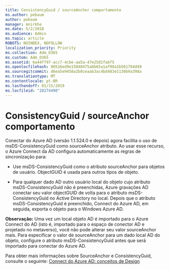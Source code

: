 ```yaml
---
title: ConsistencyGuid / sourceAnchor comportamento
ms.author: pebaum
author: pebaum
manager: mnirkhe
ms.date: 5/2/2018
ms.audience: Admin
ms.topic: article
ROBOTS: NOINDEX, NOFOLLOW
localization_priority: Priority
ms.collection: Adm_O365
ms.custom: Adm_O365
ms.assetid: 6a44f797-acc7-4cbe-aa5a-47e2581fabf5
ms.openlocfilehash: 80516ed9e15040475a8b65a1af98a1b561704d49
ms.sourcegitcommit: d6ea5e9458a2b8ceaab3ac4bd483e1130b9a398a
ms.translationtype: MT
ms.contentlocale: pt-BR
ms.lasthandoff: 01/15/2019
ms.locfileid: "28274490"
---
```

# <a name="consistencyguid--sourceanchor-behavior"></a>ConsistencyGuid / sourceAnchor comportamento

Conectar do Azure AD (versão 1.1.524.0 e depois) agora facilita o uso de msDS-ConsistencyGuid como sourceAnchor atributo. Ao usar esse recurso, o Azure Connect da AD configura automaticamente as regras de sincronização para:
  
- Use msDS-ConsistencyGuid como o atributo sourceAnchor para objetos de usuário. ObjectGUID é usada para outros tipos de objeto.
    
- Para qualquer dado AD outro usuário local do objeto cujo atributo msDS-ConsistencyGuid não é preenchidas, Azure gravações AD conectar seu valor objectGUID de volta para o atributo msDS-ConsistencyGuid no Active Directory no local. Depois que o atributo msDS-ConsistencyGuid é preenchido, Connect do Azure AD, em seguida, exporta o objeto para o Windows Azure AD.
    
 **Observação:** Uma vez um local objeto AD é importado para o Azure Connect do AD (isto é, importado para o espaço de conector AD e projetado no metaverso), você não pode alterar seu valor sourceAnchor mais. Para especificar o valor de sourceAnchor para um dado local AD do objeto, configure o atributo msDS-ConsistencyGuid antes que será importado para conectar do Azure AD. 
  
Para obter mais informações sobre SourceAnchor e ConsistencyGuid, consulte o seguinte: [Connect do Azure AD: conceitos de Design](https://docs.microsoft.com/en-us/azure/active-directory/connect/active-directory-aadconnect-design-concepts)
  

